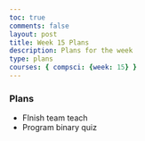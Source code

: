 ```yaml
---
toc: true
comments: false
layout: post
title: Week 15 Plans
description: Plans for the week
type: plans
courses: { compsci: {week: 15} }
---
```


### Plans
- FInish team teach
- Program binary quiz
